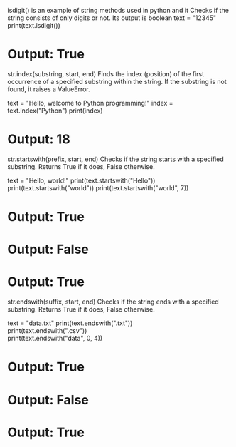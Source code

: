 isdigit()  is an example of string methods used in python and it Checks if the string consists of only digits or not. Its output is boolean
text = "12345"
print(text.isdigit())  
# Output: True
str.index(substring, start, end)
Finds the index (position) of the first occurrence of a specified substring within the string.
If the substring is not found, it raises a ValueError.

text = "Hello, welcome to Python programming!"
index = text.index("Python")
print(index) 
 # Output: 18
str.startswith(prefix, start, end)
Checks if the string starts with a specified substring.
Returns True if it does, False otherwise.

text = "Hello, world!"
print(text.startswith("Hello"))  
print(text.startswith("world")) 
print(text.startswith("world", 7))  
# Output: True
 # Output: False
 # Output: True
 str.endswith(suffix, start, end)
Checks if the string ends with a specified substring.
Returns True if it does, False otherwise.

text = "data.txt"
print(text.endswith(".txt"))  
print(text.endswith(".csv"))  
print(text.endswith("data", 0, 4))  
# Output: True
# Output: False
# Output: True